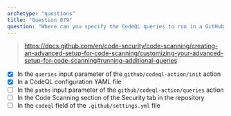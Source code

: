 ```yaml
---
archetype: "questions"
title: "Question 079"
question: "Where can you specify the CodeQL queries to run in a GitHub Actions workflow? (Choose two.)"
---
```


> https://docs.github.com/en/code-security/code-scanning/creating-an-advanced-setup-for-code-scanning/customizing-your-advanced-setup-for-code-scanning#running-additional-queries
- [x] In the `queries` input parameter of the `github/codeql-action/init` action
- [x] In a CodeQL configuration YAML file
- [ ] In the `paths` input parameter of the `github/codeql-action/queries` action
- [ ] In the Code Scanning section of the Security tab in the repository
- [ ] In the `codeql` field of the `.github/settings.yml` file
